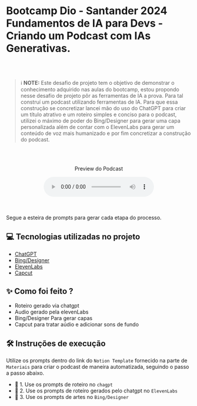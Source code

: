 # Bootcamp Dio - Santander 2024 Fundamentos de IA para Devs - Criando um Podcast com IAs Generativas.
<br><br>


 > ℹ️ **NOTE:** Este desafio de projeto tem o objetivo de demonstrar o conhecimento adquirido nas aulas do bootcamp, estou propondo nesse desafio de projeto pôr as ferramentas de IA a prova. Para tal construí um podcast utilizando ferramentas de IA. Para que essa construção se concretizar lancei mão do uso do ChatGPT para criar um título atrativo e um roteiro simples e conciso para o podcast, utilizei o máximo de poder do Bing/Designer para gerar uma capa personalizada além de contar com o ElevenLabs para gerar um conteúdo de voz mais humanizado e por fim concretizar a construção do podcast.
<br>
<br>

<p align="center">
    Preview do Podcast
</p>

<div align="center">
    <audio controls>
        <source src="" type="audio/mpeg">
    </audio>
</div>
<br>
<br>



Segue a esteira de prompts para gerar cada etapa do processo.

## 💻 Tecnologias utilizadas no projeto

- [ChatGPT](https://chat.openai.com/) 
- [Bing/Designer](https://www.bing.com/search?q=bing+ai&showconv=1&sendquery=1&FORM=HDRSC2)
- [ElevenLabs](https://beta.elevenlabs.io/)
- [Capcut](https://www.capcut.com/pt-br/)

## ✨ Como foi feito ?

- Roteiro gerado via chatgpt
- Audio gerado pela elevenLabs
- Bing/Designer Para gerar capas
- Capcut para tratar aúdio e adicionar sons de fundo



## 🛠️ Instruções de execução

Utilize os prompts dentro do link do `Notion Template` fornecido na parte de `Materiais` para criar o podcast de maneira automatizada, seguindo o passo a passo abaixo.

- 🤖 1. Use os prompts de roteiro no `chagpt`
- 🤖 2. Use os prompts de roteiro gerados pelo chatgpt no  `ElevenLabs`
- 🤖 3. Use os prompts de artes no `Bing/Designer`
